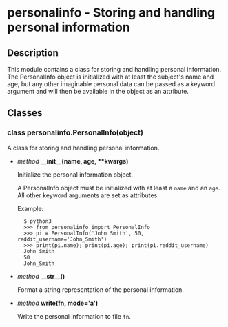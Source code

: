 # personalinfo - Storing and handling personal information

## Description

This module contains a class for storing and handling personal information. The PersonalInfo object
is initialized with at least the subject's name and age, but any other imaginable personal data can
be passed as a keyword argument and will then be available in the object as an attribute.

## Classes

### class personalinfo.PersonalInfo(object)

A class for storing and handling personal information.

- *method* **\_\_init\_\_(**name, age, \*\*kwargs**)**

  Initialize the personal information object.

  A PersonalInfo object must be initialized with at least a `name` and
  an `age`. All other keyword arguments are set as attributes.

  Example:

        $ python3
        >>> from personalinfo import PersonalInfo
        >>> pi = PersonalInfo('John Smith', 50, reddit_username='John_Smith')
        >>> print(pi.name); print(pi.age); print(pi.reddit_username)
        John Smith
        50
        John_Smith

- *method* **\_\_str\_\_()**

  Format a string representation of the personal information.

- *method* **write(**fn, mode='a'**)**

  Write the personal information to file `fn`.
